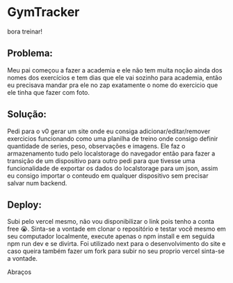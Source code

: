 # GymTracker
bora treinar!

## Problema:
Meu pai começou a fazer a academia e ele não tem muita noção ainda dos nomes dos exercícios e tem dias que ele vai sozinho para academia, então eu precisava mandar pra ele no zap exatamente o nome do exercicio que ele tinha que fazer com foto.

## Solução:
Pedi para o v0 gerar um site onde eu consiga adicionar/editar/remover exercicios funcionando como uma planilha de treino onde consigo definir quantidade de series, peso, observações e imagens. Ele faz o armazenamento tudo pelo localstorage do navegador então para fazer a transição de um dispositivo para outro pedi para que tivesse uma funcionalidade de exportar os dados do localstorage para um json, assim eu consigo importar o conteudo em qualquer dispositivo sem precisar salvar num backend.

## Deploy:
Subi pelo vercel mesmo, não vou disponibilizar o link pois tenho a conta free 😭. Sinta-se a vontade em clonar o repositório e testar você mesmo em seu computador localmente, execute apenas o npm install e em seguida npm run dev e se divirta.
Foi utilizado next para o desenvolvimento do site e caso queira também fazer um fork para subir no seu proprio vercel sinta-se a vontade.

Abraços
